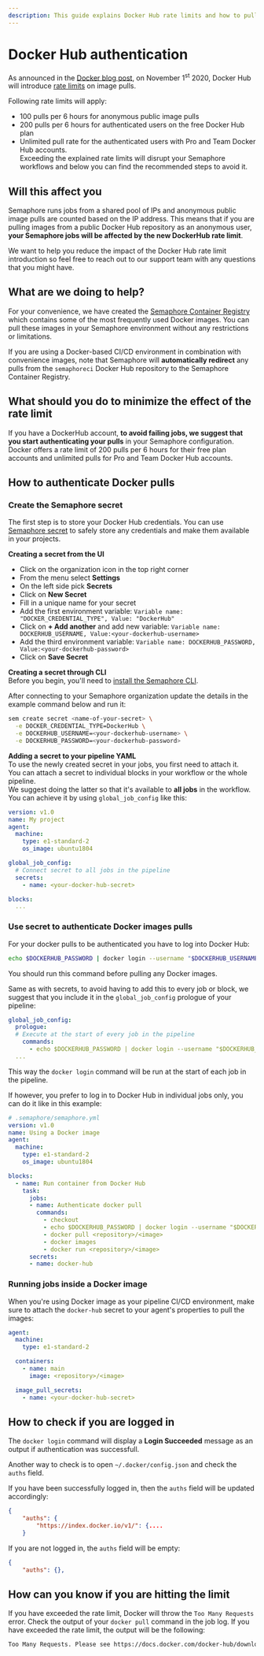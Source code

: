 ```yaml
---
description: This guide explains Docker Hub rate limits and how to pull public Docker images as an authenticated user.
---
```


# Docker Hub authentication
As announced in the [Docker blog post](https://www.docker.com/blog/scaling-docker-to-serve-millions-more-developers-network-egress/), on November 1<sup>st</sup> 2020, Docker Hub will introduce [rate limits](https://docs.docker.com/docker-hub/download-rate-limit/) on image pulls.  

Following rate limits will apply:

- 100 pulls per 6 hours for anonymous public image pulls
- 200 pulls per 6 hours for authenticated users on the free Docker Hub plan
- Unlimited pull rate for the authenticated users with Pro and Team Docker Hub accounts.  
Exceeding the explained rate limits will disrupt your Semaphore workflows and below you can find the recommended steps to avoid it.  

## Will this affect you
Semaphore runs jobs from a shared pool of IPs and anonymous public image pulls are counted based on the IP address. This means that if you are pulling images from a public Docker Hub repository as an anonymous user, **your Semaphore jobs will be affected by the new DockerHub rate limit**.

We want to help you reduce the impact of the Docker Hub rate limit introduction so feel free to reach out to our support team with any questions that you might have.  

## What are we doing to help?  
For your convenience, we have created the [Semaphore Container Registry](/ci-cd-environment/semaphore-registry-images/) which contains some of the most frequently used Docker images. You can pull these images in your Semaphore environment without any restrictions or limitations.  

If you are using a Docker-based CI/CD environment in combination with convenience images, note that Semaphore will **automatically redirect** any pulls from the `semaphoreci` Docker Hub repository to the Semaphore Container Registry.

## What should you do to minimize the effect of the rate limit  
If you have a DockerHub account, **to avoid failing jobs, we suggest that you start authenticating your pulls** in your Semaphore configuration. Docker offers a rate limit of 200 pulls per 6 hours for their free plan accounts and unlimited pulls for Pro and Team Docker Hub accounts.  

## How to authenticate Docker pulls
### Create the Semaphore secret  
The first step is to store your Docker Hub credentials. You can use [Semaphore secret](/essentials/using-secrets/) to safely store any credentials and make them available in your projects.  

**Creating a secret from the UI**

- Click on the organization icon in the top right corner  
- From the menu select **Settings**  
- On the left side pick **Secrets**  
- Click on **New Secret**  
- Fill in a unique name for your secret  
- Add the first environment variable: `Variable name: "DOCKER_CREDENTIAL_TYPE", Value: "DockerHub"`  
- Click on **+ Add another** and add new variable: `Variable name: DOCKERHUB_USERNAME, Value:<your-dockerhub-username>`  
- Add the third environment variable: `Variable name: DOCKERHUB_PASSWORD, Value:<your-dockerhub-password>`  
- Click on **Save Secret**  

**Creating a secret through CLI**  
Before you begin, you'll need to [install the Semaphore CLI][install-cli].  

After connecting to your Semaphore organization update the details in the example command below and run it:  
```bash
sem create secret <name-of-your-secret> \
  -e DOCKER_CREDENTIAL_TYPE=DockerHub \
  -e DOCKERHUB_USERNAME=<your-dockerhub-username> \
  -e DOCKERHUB_PASSWORD=<your-dockerhub-password>
```
**Adding a secret to your pipeline YAML**  
To use the newly created secret in your jobs, you first need to attach it.  
You can attach a secret to individual blocks in your workflow or the whole pipeline.  
We suggest doing the latter so that it's available to **all jobs** in the workflow.  
You can achieve it by using `global_job_config` like this:  
```yaml
version: v1.0
name: My project
agent:
  machine:
    type: e1-standard-2
    os_image: ubuntu1804

global_job_config:
  # Connect secret to all jobs in the pipeline
  secrets:
    - name: <your-docker-hub-secret>

blocks:
  ...
```

### Use secret to authenticate Docker images pulls  
For your docker pulls to be authenticated you have to log into Docker Hub:  
```bash
echo $DOCKERHUB_PASSWORD | docker login --username "$DOCKERHUB_USERNAME" --password-stdin
```
You should run this command before pulling any Docker images.  

Same as with secrets, to avoid having to add this to every job or block, we suggest that you include it in the `global_job_config` prologue of your pipeline:
```yaml
global_job_config:
  prologue:
  # Execute at the start of every job in the pipeline
    commands:
      - echo $DOCKERHUB_PASSWORD | docker login --username "$DOCKERHUB_USERNAME" --password-stdin
  ...
```
This way the `docker login` command will be run at the start of each job in the pipeline.

If however, you prefer to log in to Docker Hub in individual jobs only, you can do it like in this example:
```yaml
# .semaphore/semaphore.yml
version: v1.0
name: Using a Docker image
agent:
  machine:
    type: e1-standard-2
    os_image: ubuntu1804

blocks:
  - name: Run container from Docker Hub
    task:
      jobs:
      - name: Authenticate docker pull
        commands:
          - checkout
          - echo $DOCKERHUB_PASSWORD | docker login --username "$DOCKERHUB_USERNAME" --password-stdin
          - docker pull <repository>/<image>
          - docker images
          - docker run <repository>/<image>
      secrets:
      - name: docker-hub
```


### Running jobs inside a Docker image
When you're using Docker image as your pipeline CI/CD environment, make sure to attach the `docker-hub` secret to your agent's properties to pull the images:
```yaml
agent:
  machine:
    type: e1-standard-2

  containers:
    - name: main
      image: <repository>/<image>

  image_pull_secrets:
    - name: <your-docker-hub-secret>
```

## How to check if you are logged in
The `docker login` command will display a **Login Succeeded** message as an output if authentication was successfull. 

Another way to check is to open `~/.docker/config.json` and check the `auths` field. 

If you have been successfully logged in, then the `auths` field will be updated accordingly:  
```json
{
	"auths": {
		"https://index.docker.io/v1/": {....
    }
```

If you are not logged in, the `auths` field will be empty:
```json
{
	"auths": {},
```

## How can you know if you are hitting the limit
If you have exceeded the rate limit, Docker will throw the `Too Many Requests` error. Check the output of your `docker pull` command in the job log. If you have exceeded the rate limit, the output will be the following:  
```bash
Too Many Requests. Please see https://docs.docker.com/docker-hub/download-rate-limit/`
```
[install-cli]: /reference/sem-command-line-tool/
